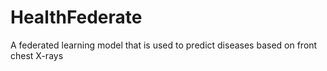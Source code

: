 # HealthFederate
A federated learning model that is used to predict diseases based on front chest X-rays
